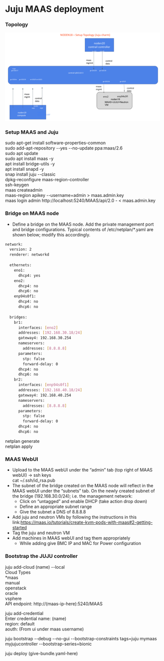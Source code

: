 # Juju MAAS deployment

### Topology

![alt text](./juju_charms_setup.png)

### Setup MAAS and Juju

sudo apt-get install software-properties-common \
sudo add-apt-repository --yes --no-update ppa:maas/2.6 \
sudo apt update \
sudo apt install maas -y \
apt install bridge-utils -y \
apt install snapd -y \
snap install juju --classic \
dpkg-reconfigure maas-region-controller \
ssh-keygen \
maas createadmin \
maas-region apikey --username=admin > maas.admin.key \
maas login admin http://localhost:5240/MAAS/api/2.0 - < maas.admin.key

### Bridge on MAAS node

* Define a bridge on the MAAS node. Add the private management port and bridge configurations. Typical contents of /etc/netplan/*.yaml are shown below; modify this accordingly.
```bash
network:
  version: 2
  renderer: networkd

  ethernets:
    eno1:
      dhcp4: yes
    eno2:
      dhcp4: no
      dhcp6: no
    enp94s0f1:
      dhcp4: no
      dhcp6: no

  bridges:
    br1:
      interfaces: [eno2]
      addresses: [192.168.30.18/24]
      gateway4: 192.168.30.254
      nameservers:
        addresses: [8.8.8.8]
      parameters:
        stp: false
        forward-delay: 0
      dhcp4: no
      dhcp6: no
    br2:
      interfaces: [enp94s0f1]
      addresses: [192.168.40.18/24]
      gateway4: 192.168.40.254
      nameservers:
        addresses: [8.8.8.8]
      parameters:
        stp: false
        forward-delay: 0
      dhcp4: no
      dhcp6: no
```
netplan generate \
netplan apply

### MAAS WebUI

* Upload to the MAAS webUI under the “admin” tab (top right of MAAS webUI) -> ssh keys \
cat ~/.ssh/id_rsa.pub
* The subnet of the bridge created on the MAAS node will reflect in the MAAS webUI under the “subnets” tab. On the newly created subnet of the bridge (192.168.30.0/24); i.e. the management network:
  * Click on “untagged” and enable DHCP (take action drop down)
  * Define an appropriate subnet range
  * Give the subnet a DNS of 8.8.8.8
* Add juju and neutron VMs by following the instructions in this link:https://maas.io/tutorials/create-kvm-pods-with-maas#2-getting-started
* Tag the juju and neutron VM 
* Add machines in MAAS webUI and tag them appropriately
  * While adding give BMC IP and MAC for Power configuration

### Bootstrap the JUJU controller

juju add-cloud (name) --local\
Cloud Types \
  *maas \
  manual \
  openstack \
  oracle \
  vsphere \
API endpoint: http://(maas-ip-here):5240/MAAS 

juju add-credential  \
Enter credential name: (name) \
region: default \
aouth: (From ui under maas username) 

juju bootstrap --debug --no-gui --bootstrap-constraints tags=juju mymaas myjujucontroller --bootstrap-series=bionic 

juju deploy (give-bundle.yaml-here)